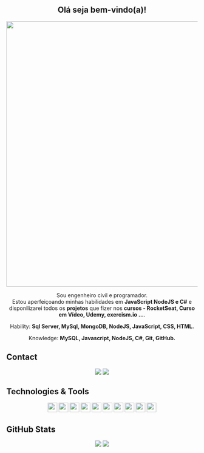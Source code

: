 <span align="center">

<!-- ## <img src="https://raw.githubusercontent.com/iampavangandhi/iampavangandhi/master/gifs/Hi.gif" width="30px"> Olá seja bem-vindo(a)!</h2> -->
## <h2> Olá seja bem-vindo(a)!</h2>
</span>

<div align="center">

<img src="https://www.mygo.ge/uploads/blog/1584023795.jpg" width="700px" />

</div>


<p align="center">
  Sou </strong> engenheiro civil e programador</strong>.<br />
Estou aperfeiçoando minhas habilidades em <strong>JavaScript NodeJS e C#</strong>
e disponilizarei todos os <strong>projetos</strong> que fizer nos <strong>cursos - RocketSeat, Curso em Vídeo, Udemy, exercism.io ...</strong>.
</p>

<p align="center">
  Hability: <strong>Sql Server, MySql, MongoDB, NodeJS, JavaScript, CSS, HTML.</strong>
</p>

<p align="center">
  Knowledge: <strong>MySQL, Javascript, NodeJS, C#, Git, GitHub.</strong>
</p>

## Contact

<p align="center">
  <a href="https://api.whatsapp.com/send?phone=5511988468374/" alt="Whatsapp">
  <img src="https://img.shields.io/badge/WhatsApp-25D366?style=for-the-badge&logo=whatsapp&logoColor=white"/></a>  
  <a href="https://www.linkedin.com/in/https://www.linkedin.com/in/henriquecarvalhovieira/" alt="Linkedin">
  <img src="https://img.shields.io/badge/-Linkedin-0e76a8?style=for-the-badge&logo=Linkedin&logoColor=white&link=https://www.linkedin.com/in/henriquecarvalhovieira"/></a>
</p>

## Technologies & Tools

<p align="center">

<img src="https://img.shields.io/badge/Microsoft%20SQL%20Sever-CC2927?style=for-the-badge&logo=microsoft%20sql%20server&logoColor=white" height="25"/>
<img src="https://img.shields.io/badge/MongoDB-%234ea94b.svg?&style=for-the-badge&logo=mongodb&logoColor=white" height="25"/>
<img src="https://img.shields.io/badge/javascript-%23F7DF1E.svg?&style=for-the-badge&logo=javascript&logoColor=black" height="25"/>
<img src="https://img.shields.io/badge/Node.js-43853D?style=for-the-badge&logo=node.js&logoColor=white" height="25"/>
<img src="https://img.shields.io/badge/react%20-%2320232a.svg?&style=for-the-badge&logo=react&logoColor=%2361DAFB" height="25"/>
<img src="https://img.shields.io/badge/-npm-CB3837?style=flat-square&logo=npm" height="25"/>
<img src="https://img.shields.io/badge/-GitHub-181717?style=flat-square&logo=github" height="25"/>
<img src="https://img.shields.io/badge/MySQL-00000F?style=for-the-badge&logo=mysql&logoColor=white" height="25"/>
<img src="https://img.shields.io/badge/Express.js-000000?style=for-the-badge&logo=express&logoColor=white" height="25"/>
<img src="https://img.shields.io/badge/Yarn-2C8EBB?style=for-the-badge&logo=yarn&logoColor=white" height="25"/>




</p>

## GitHub Stats

<p align = "center">
  <img src = "https://github-readme-stats.vercel.app/api?username=henriquecvieira&show_icons=true&theme=tokyonight&line_height=27">
  <img src = "https://github-readme-stats.vercel.app/api/top-langs/?username=henriquecvieira&hide=css,java,html&theme=tokyonight">
</p>







